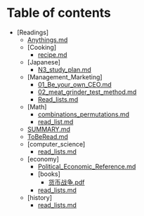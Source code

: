 # Table of contents

* [Readings]
  * [Anythings.md](Anythings.md)
  * [Cooking]
    * [recipe.md](Cooking/recipe.md)
  * [Japanese]
    * [N3_study_plan.md](Japanese/N3_study_plan.md)
  * [Management_Marketing]
    * [01_Be_your_own_CEO.md](Management_Marketing/01_Be_your_own_CEO.md)
    * [02_meat_grinder_test_method.md](Management_Marketing/02_meat_grinder_test_method.md)
    * [Read_lists.md](Management_Marketing/Read_lists.md)
  * [Math]
    * [combinations_permutations.md](Math/combinations_permutations.md)
    * [read_list.md](Math/read_list.md)
  * [SUMMARY.md](SUMMARY.md)
  * [ToBeRead.md](ToBeRead.md)
  * [computer_science]
    * [read_lists.md](computer_science/read_lists.md)
  * [economy]
    * [Political_Economic_Reference.md](economy/Political_Economic_Reference.md)
    * [books]
      * [货币战争.pdf](economy/books/货币战争.pdf)
    * [read_lists.md](economy/read_lists.md)
  * [history]
    * [read_lists.md](history/read_lists.md)